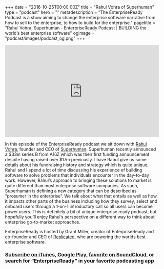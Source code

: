 +++
date = "2016-10-25T00:00:00Z"
title = "Rahul Vohra of Superhuman"
type = "podcast"
hero = ""
metadescription = "The EnterpriseReady Podcast is a show aiming to change the enterprise software narrative from how to sell to the enterprise, to how to build for the enterprise."
pagetitle = "Rahul Vohra, Superhuman - EnterpriseReady Podcast | BUILDING the world’s best enterprise software"
ogimage = "podcast/images/podcast_og.png"
+++

<iframe width="100%" height="300" scrolling="no" frameborder="no" allow="autoplay" src="https://w.soundcloud.com/player/?url=https%3A//api.soundcloud.com/tracks/668730320&color=%23ee5042&auto_play=false&hide_related=false&show_comments=true&show_user=true&show_reposts=false&show_teaser=true&visual=true"></iframe>

In this episode of the EnterpriseReady podcast we sit down with [Rahul Vohra](https://www.linkedin.com/in/rahulvohra/), founder and CEO of [Superhuman](https://superhuman.com/). Superhuman recently announced a $33m series B from A16Z which was their first funding announcement despite having raised over $17m previously. I have Rahul give us some details about his fundraising history and strategy which is quite unique.  Rahul and I spend a lot of time discussing his experience of building software to solve problems that individuals encounter in the day-to-day work. However, Rahul’s approach to bringing these solutions to market is quite different than most enterprise software companies. As such, Superhuman is defining a new category that can be described as “prosumer in the enterprise”. We talk about what that entails as well as how it impacts other parts of the business including how they survey, select and onboard users through a 1-on-1 introductory call so all users can become power users. This is definitely a bit of unique enterprise ready podcast, but hopefully you’ll enjoy Rahul’s perspective on a different way to think about enterprise go-to-market approaches.

EnterpriseReady is hosted by Grant Miller, creator of EnterpriseReady and co-founder and CEO of [Replicated](https://www.replicated.com), who are powering the worlds best enterprise software.

### [Subscribe on iTunes](https://podcasts.apple.com/us/podcast/enterpriseready/id1437951282), [Google Play](https://play.google.com/music/listen?u=0#/ps/Iq3uifjva44tdvm2orhu4apvjtu), [favorite on SoundCloud](https://soundcloud.com/heavybit/sets/enterpriseready), or search for “EnterpriseReady” in your favorite podcasting app
